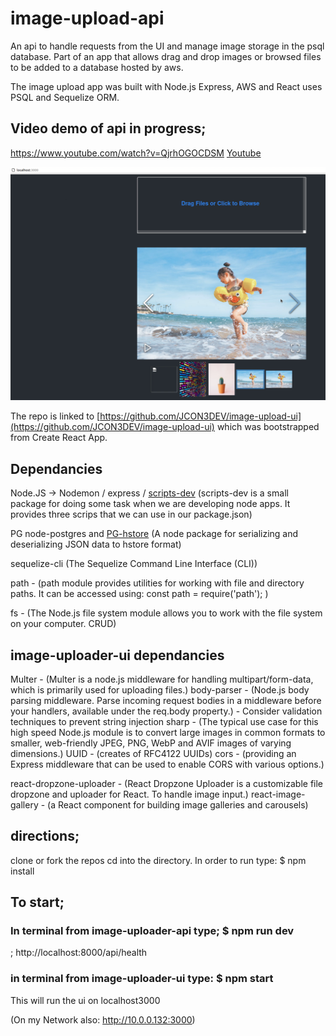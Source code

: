 # image-upload-api
An api to handle requests from the UI and manage image storage in the psql database.
Part of an app that allows drag and drop images or browsed files to be added to a database hosted by aws.

The image upload app was built with Node.js Express, AWS and React uses PSQL and Sequelize ORM.

## Video demo of api in progress;

https://www.youtube.com/watch?v=QjrhOGOCDSM
[Youtube](https://www.youtube.com/watch?v=QjrhOGOCDSM)

![image-uplod-api screenshot](/resources/image-uploade-ui-active.png)

The repo is linked to  [https://github.com/JCON3DEV/image-upload-ui](https://github.com/JCON3DEV/image-upload-ui) which was bootstrapped from Create React App.

## Dependancies

Node.JS -> Nodemon / express / [scripts-dev](https://www.npmjs.com/package/scripts-dev)
(scripts-dev is a small package for doing some task when we are developing node apps. It provides three scrips that we can use in our package.json)

PG node-postgres
and 
[PG-hstore](https://www.npmjs.com/package/pg-hstore)
(A node package for serializing and deserializing JSON data to hstore format)

sequelize-cli (The Sequelize Command Line Interface (CLI))

path - (path module provides utilities for working with file and directory paths. It can be accessed using:
	const path = require('path'); )

fs - (The Node.js file system module allows you to work with the file system on your computer. CRUD)

## image-uploader-ui dependancies
Multer - (Multer is a node.js middleware for handling multipart/form-data, which is primarily used for uploading files.)
body-parser - (Node.js body parsing middleware. Parse incoming request bodies in a middleware before your handlers, available under the req.body property.) - Consider validation techniques to prevent string injection
sharp - (The typical use case for this high speed Node.js module is to convert large images in common formats to smaller, web-friendly JPEG, PNG, WebP and AVIF images of varying dimensions.)
UUID - (creates of RFC4122 UUIDs)
cors - (providing an Express middleware that can be used to enable CORS with various options.)

react-dropzone-uploader - (React Dropzone Uploader is a customizable file dropzone and uploader for React. To handle image input.)
react-image-gallery - (a React component for building image galleries and carousels)

## directions;
clone or fork the repos
cd into the directory.
In order to run type: $ npm install

## To start;
### In terminal from image-uploader-api type; $ npm run dev
; http://localhost:8000/api/health


### in terminal from image-uploader-ui type: $ npm start
This will run the ui on localhost3000


(On my Network also:  http://10.0.0.132:3000)


